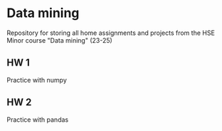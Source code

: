 # Data mining
Repository for storing all home assignments and projects from the HSE Minor course "Data mining" (23-25)
## HW 1
Practice with numpy
## HW 2 
Practice with pandas
